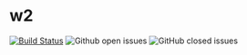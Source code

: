 # w2

[![Build Status](https://dev.azure.com/hxlnt/w2/_apis/build/status/hxlnt.w2?branchName=master)](https://dev.azure.com/hxlnt/w2/_build/latest?definitionId=1&branchName=master) ![Github open issues](https://img.shields.io/github/issues/hxlnt/w2.svg) ![GitHub closed issues](https://img.shields.io/github/issues-closed/hxlnt/w2.svg)
